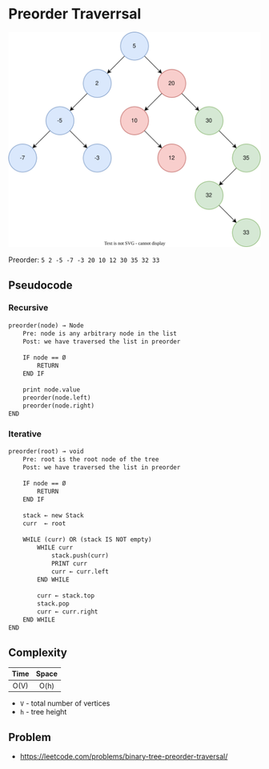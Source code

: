 # Preorder Traverrsal

![BST](../inorder/bst-example.svg)

Preorder: `5 2 -5 -7 -3 20 10 12 30 35 32 33`

## Pseudocode

### Recursive

```text
preorder(node) → Node
    Pre: node is any arbitrary node in the list
    Post: we have traversed the list in preorder

    IF node == Ø
        RETURN
    END IF

    print node.value
    preorder(node.left)
    preorder(node.right)
END
```

### Iterative

```text
preorder(root) → void
    Pre: root is the root node of the tree
    Post: we have traversed the list in preorder

    IF node == Ø
        RETURN
    END IF

    stack ← new Stack
    curr  ← root

    WHILE (curr) OR (stack IS NOT empty)
        WHILE curr
            stack.push(curr)
            PRINT curr
            curr ← curr.left
        END WHILE

        curr ← stack.top
        stack.pop
        curr ← curr.right
    END WHILE
END
```

## Complexity

| Time | Space |
| :--: | :---: |
| O(V) | O(h)  |

- `V` - total number of vertices
- `h` - tree height

## Problem

- https://leetcode.com/problems/binary-tree-preorder-traversal/
